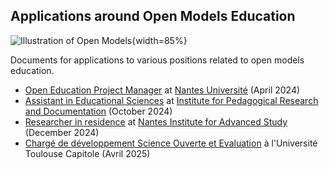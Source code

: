 ## Applications around Open Models Education

![Illustration of Open Models](https://raw.githubusercontent.com/Open-Models/Base/refs/heads/main/images/open-models.png){width=85%}

Documents for applications to various positions related to open models education.


- [Open Education Project Manager](nantes/README.md) at [Nantes Université](https://www.univ-nantes.fr/) (April 2024)
- [Assistant in Educational Sciences](irdp/README.md) at [Institute for Pedagogical Research and Documentation](https://www.irdp.ch/) (October 2024)
- [Researcher in residence](ias/README.md) at [Nantes Institute for Advanced Study](https://www.iea-nantes.fr/) (December 2024)
- [Chargé de développement Science Ouverte et Evaluation](univ-toulouse/README.md) à l'Université Toulouse Capitole (Avril 2025)
